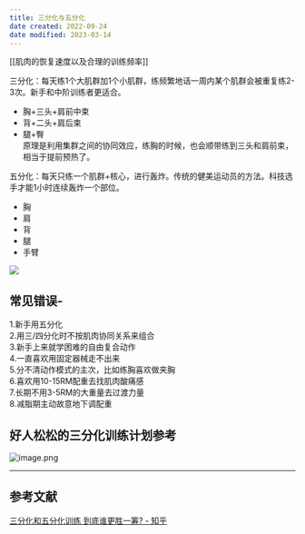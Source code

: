 ```yaml
---
title: 三分化与五分化
date created: 2022-09-24
date modified: 2023-03-14
---
```


[[肌肉的恢复速度以及合理的训练频率]]

三分化：每天练1个大肌群加1个小肌群，练频繁地话一周内某个肌群会被重复练2-3次。新手和中阶训练者更适合。

- 胸+三头+肩前中束
- 背+二头+肩后束
- 腿+臀  
原理是利用集群之间的协同效应，练胸的时候，也会顺带练到三头和肩前束，相当于提前预热了。

五分化：每天只练一个肌群+核心，进行轰炸。传统的健美运动员的方法。科技选手才能1小时连续轰炸一个部位。

- 胸
- 肩
- 背
- 腿
- 手臂

![](https://pic2.zhimg.com/80/v2-509d0d6722c30555065854907b87f2a9_1440w.jpg?source=1940ef5c)

## 常见错误-  

1.新手用五分化  
2.用三/四分化时不按肌肉协同关系来组合  
3.新手上来就学困难的自由复合动作  
4.一直喜欢用固定器械走不出来  
5.分不清动作模式的主次，比如练胸喜欢做夹胸  
6.喜欢用10-15RM配重去找肌肉酸痛感  
7.长期不用3-5RM的大重量去过渡力量  
8.减脂期主动故意地下调配重

## 好人松松的三分化训练计划参考

![image.png](https://img.oldwinter.top/202303012055622.png)

---

## 参考文献

[三分化和五分化训练 到底谁更胜一筹? - 知乎](https://www.zhihu.com/question/384180108)
